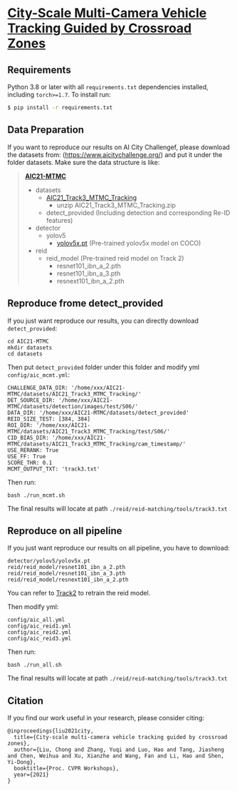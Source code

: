 # [City-Scale Multi-Camera Vehicle Tracking Guided by Crossroad Zones](https://arxiv.org/pdf/2105.06623.pdf)

## Requirements

Python 3.8 or later with all ```requirements.txt``` dependencies installed, including `torch>=1.7`. To install run:
```bash
$ pip install -r requirements.txt
```

## Data Preparation
If you want to reproduce our results on AI City Challengef,
please download the datasets from: (https://www.aicitychallenge.org/)
and put it under the folder datasets.
Make sure the data structure is like:

> **[AIC21-MTMC](https://drive.google.com/drive/folders/11616Gomc7MbjbgWrDruL26TGi9JNCAAE?usp=sharing)**
>   * datasets
>     * [AIC21_Track3_MTMC_Tracking](https://www.aicitychallenge.org/2021-data-and-evaluation/)
>       * unzip AIC21_Track3_MTMC_Tracking.zip
>     * detect_provided (Including detection and corresponding Re-ID features)
>   * detector
>     * yolov5
>       * [yolov5x.pt](https://github.com/ultralytics/yolov5/releases/download/v4.0/yolov5x.pt) (Pre-trained yolov5x model on COCO)
>   * reid
>     * reid_model (Pre-trained reid model on Track 2)
>       * resnet101_ibn_a_2.pth
>       * resnet101_ibn_a_3.pth
>       * resnext101_ibn_a_2.pth

## Reproduce frome detect_provided 
If you just want reproduce our results, you can directly download ```detect_provided```:
```
cd AIC21-MTMC
mkdir datasets
cd datasets
```
Then put ```detect_provided``` folder under this folder and modify yml ```config/aic_mcmt.yml```:
```
CHALLENGE_DATA_DIR: '/home/xxx/AIC21-MTMC/datasets/AIC21_Track3_MTMC_Tracking/'
DET_SOURCE_DIR: '/home/xxx/AIC21-MTMC/datasets/detection/images/test/S06/'
DATA_DIR: '/home/xxx/AIC21-MTMC/datasets/detect_provided'
REID_SIZE_TEST: [384, 384]
ROI_DIR: '/home/xxx/AIC21-MTMC/datasets/AIC21_Track3_MTMC_Tracking/test/S06/'
CID_BIAS_DIR: '/home/xxx/AIC21-MTMC/datasets/AIC21_Track3_MTMC_Tracking/cam_timestamp/'
USE_RERANK: True
USE_FF: True
SCORE_THR: 0.1
MCMT_OUTPUT_TXT: 'track3.txt'
```
Then run:
```
bash ./run_mcmt.sh
```

The final results will locate at path ```./reid/reid-matching/tools/track3.txt```

## Reproduce on all pipeline
If you just want reproduce our results on all pipeline, you have to download:
```
detector/yolov5/yolov5x.pt
reid/reid_model/resnet101_ibn_a_2.pth
reid/reid_model/resnet101_ibn_a_3.pth
reid/reid_model/resnext101_ibn_a_2.pth
```
You can refer to [Track2](https://github.com/michuanhaohao/AICITY2021_Track2_DMT) to retrain the reid model.

Then modify yml:
```
config/aic_all.yml
config/aic_reid1.yml
config/aic_reid2.yml
config/aic_reid3.yml
```
Then run:
```
bash ./run_all.sh
```

The final results will locate at path ```./reid/reid-matching/tools/track3.txt```

## Citation
If you find our work useful in your research, please consider citing:
```
@inproceedings{liu2021city,
  title={City-scale multi-camera vehicle tracking guided by crossroad zones},
  author={Liu, Chong and Zhang, Yuqi and Luo, Hao and Tang, Jiasheng and Chen, Weihua and Xu, Xianzhe and Wang, Fan and Li, Hao and Shen, Yi-Dong},
  booktitle={Proc. CVPR Workshops},
  year={2021}
}
```
